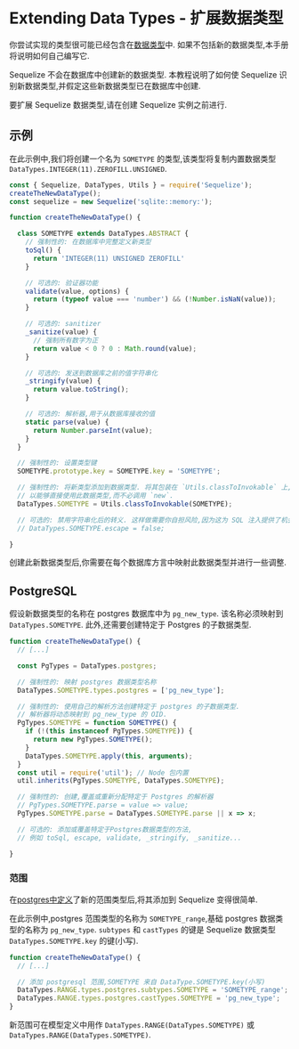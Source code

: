 # Extending Data Types - 扩展数据类型

你尝试实现的类型很可能已经包含在[数据类型](../core-concepts/model-basics.md)中. 如果不包括新的数据类型,本手册将说明如何自己编写它.

Sequelize 不会在数据库中创建新的数据类型. 本教程说明了如何使 Sequelize 识别新数据类型,并假定这些新数据类型已在数据库中创建.

要扩展 Sequelize 数据类型,请在创建 Sequelize 实例之前进行.

## 示例

在此示例中,我们将创建一个名为 `SOMETYPE` 的类型,该类型将复制内置数据类型 `DataTypes.INTEGER(11).ZEROFILL.UNSIGNED`.

```js
const { Sequelize, DataTypes, Utils } = require('Sequelize');
createTheNewDataType();
const sequelize = new Sequelize('sqlite::memory:');

function createTheNewDataType() {

  class SOMETYPE extends DataTypes.ABSTRACT {
    // 强制性的: 在数据库中完整定义新类型
    toSql() {
      return 'INTEGER(11) UNSIGNED ZEROFILL'
    }

    // 可选的: 验证器功能
    validate(value, options) {
      return (typeof value === 'number') && (!Number.isNaN(value));
    }

    // 可选的: sanitizer
    _sanitize(value) {
      // 强制所有数字为正
      return value < 0 ? 0 : Math.round(value);
    }

    // 可选的: 发送到数据库之前的值字符串化
    _stringify(value) {
      return value.toString();
    }

    // 可选的: 解析器,用于从数据库接收的值
    static parse(value) {
      return Number.parseInt(value);
    }
  }

  // 强制性的: 设置类型键
  SOMETYPE.prototype.key = SOMETYPE.key = 'SOMETYPE';

  // 强制性的: 将新类型添加到数据类型. 将其包装在 `Utils.classToInvokable` 上,
  // 以能够直接使用此数据类型,而不必调用 `new`.
  DataTypes.SOMETYPE = Utils.classToInvokable(SOMETYPE);

  // 可选的: 禁用字符串化后的转义. 这样做需要你自担风险,因为这为 SQL 注入提供了机会.
  // DataTypes.SOMETYPE.escape = false;

}
```

创建此新数据类型后,你需要在每个数据库方言中映射此数据类型并进行一些调整.

## PostgreSQL

假设新数据类型的名称在 postgres 数据库中为 `pg_new_type`. 该名称必须映射到 `DataTypes.SOMETYPE`. 此外,还需要创建特定于 Postgres 的子数据类型.

```js
function createTheNewDataType() {
  // [...]

  const PgTypes = DataTypes.postgres;

  // 强制性的: 映射 postgres 数据类型名称
  DataTypes.SOMETYPE.types.postgres = ['pg_new_type'];

  // 强制性的: 使用自己的解析方法创建特定于 postgres 的子数据类型.
  // 解析器将动态映射到 pg_new_type 的 OID.
  PgTypes.SOMETYPE = function SOMETYPE() {
    if (!(this instanceof PgTypes.SOMETYPE)) {
      return new PgTypes.SOMETYPE();
    }
    DataTypes.SOMETYPE.apply(this, arguments);
  }
  const util = require('util'); // Node 包内置
  util.inherits(PgTypes.SOMETYPE, DataTypes.SOMETYPE);

  // 强制性的: 创建,覆盖或重新分配特定于 Postgres 的解析器
  // PgTypes.SOMETYPE.parse = value => value;
  PgTypes.SOMETYPE.parse = DataTypes.SOMETYPE.parse || x => x;

  // 可选的: 添加或覆盖特定于Postgres数据类型的方法,
  // 例如 toSql, escape, validate, _stringify, _sanitize...

}
```

### 范围

在[postgres中定义](https://www.postgresql.org/docs/current/static/rangetypes.html#RANGETYPES-DEFINING)了新的范围类型后,将其添加到 Sequelize 变得很简单.

在此示例中,postgres 范围类型的名称为 `SOMETYPE_range`,基础 postgres 数据类型的名称为 `pg_new_type`. `subtypes` 和 `castTypes` 的键是 Sequelize 数据类型 `DataTypes.SOMETYPE.key` 的键(小写).

```js
function createTheNewDataType() {
  // [...]

  // 添加 postgresql 范围,SOMETYPE 来自 DataType.SOMETYPE.key(小写)
  DataTypes.RANGE.types.postgres.subtypes.SOMETYPE = 'SOMETYPE_range';
  DataTypes.RANGE.types.postgres.castTypes.SOMETYPE = 'pg_new_type';
}
```

新范围可在模型定义中用作 `DataTypes.RANGE(DataTypes.SOMETYPE)` 或 `DataTypes.RANGE(DataTypes.SOMETYPE)`.
